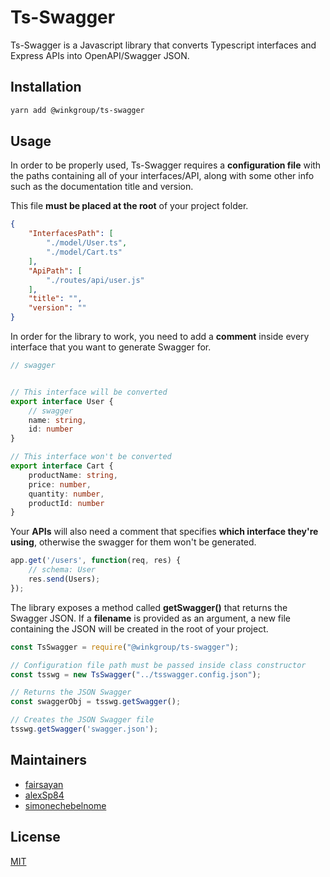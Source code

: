 # Ts-Swagger

Ts-Swagger is a Javascript library that converts Typescript interfaces and Express APIs into OpenAPI/Swagger JSON.

## Installation

```bash
yarn add @winkgroup/ts-swagger
```

## Usage

In order to be properly used, Ts-Swagger requires a **configuration file** with the paths containing all of your interfaces/API, along with some other info such as the documentation title and version.

This file **must be placed at the root** of your project folder.

```JSON
{
    "InterfacesPath": [
        "./model/User.ts",
        "./model/Cart.ts"
    ],
    "ApiPath": [
        "./routes/api/user.js"
    ],
    "title": "",
    "version": ""
}
```

In order for the library to work, you need to add a **comment** inside every interface that you want to generate Swagger for.
```ts
// swagger
```
```ts

// This interface will be converted 
export interface User {
    // swagger
    name: string,
    id: number
}

// This interface won't be converted
export interface Cart {
    productName: string,
    price: number,
    quantity: number,
    productId: number
}
```


Your **APIs** will also need a comment that specifies **which interface they're using**, otherwise the swagger for them won't be generated.

```js
app.get('/users', function(req, res) {
    // schema: User
    res.send(Users);
});
```

The library exposes a method called **getSwagger()** that returns the Swagger JSON. If a **filename** is provided as an argument, a new file containing the JSON will be created in the root of your project.

```js
const TsSwagger = require("@winkgroup/ts-swagger");

// Configuration file path must be passed inside class constructor
const tsswg = new TsSwagger("../tsswagger.config.json");

// Returns the JSON Swagger
const swaggerObj = tsswg.getSwagger();

// Creates the JSON Swagger file
tsswg.getSwagger('swagger.json');

```

## Maintainers
* [fairsayan](https://github.com/fairsayan)
* [alexSp84](https://github.com/alexSp84)
* [simonechebelnome](https://github.com/simonechebelnome)

## License

[MIT](https://choosealicense.com/licenses/mit/)
